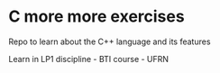 # C more more exercises
 Repo to learn about the C++ language and its features

Learn in LP1 discipline - BTI course - UFRN

